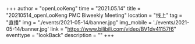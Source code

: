 ﻿+++
author = "openLooKeng"
time = "2021.05.14" 
title = "20210514_openLooKeng PMC Biweekly Meeting" 
location = "线上" 
tag = "直播"
img = "./events/2021-05-14/banner.jpg" 
img_mobile = './events/2021-05-14/banner.jpg'
link = "https://www.bilibili.com/video/BV1dv41157f6"
eventtype = "lookBack"
description = ""
+++

